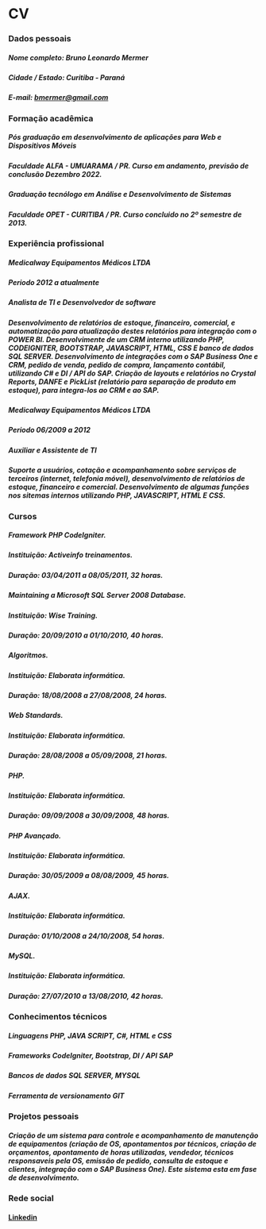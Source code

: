 # CV 

### Dados pessoais

##### Nome completo: Bruno Leonardo Mermer
##### Cidade / Estado: Curitiba - Paraná
##### E-mail: bmermer@gmail.com

### Formação acadêmica

##### Pós graduação em desenvolvimento de aplicações para Web e Dispositivos Móveis
##### Faculdade ALFA - UMUARAMA / PR. Curso em andamento, previsão de conclusão Dezembro 2022.

##### Graduação tecnólogo em Análise e Desenvolvimento de Sistemas
##### Faculdade OPET - CURITIBA / PR. Curso concluido no 2º semestre de 2013.

### Experiência profissional

##### Medicalway Equipamentos Médicos LTDA
##### Periodo 2012 a atualmente
##### Analista de TI e Desenvolvedor de software
##### Desenvolvimento de relatórios de estoque, financeiro, comercial, e automatização para atualização destes relatórios para integração com o POWER BI. Desenvolvimente de um CRM interno utilizando PHP, CODEIGNITER, BOOTSTRAP, JAVASCRIPT, HTML, CSS E banco de dados SQL SERVER. Desenvolvimento de integrações com o SAP Business One e CRM, pedido de venda, pedido de compra, lançamento contábil, utilizando C# e DI / API do SAP. Criação de layouts e relatórios no Crystal Reports, DANFE e PickList (relatório para separação de produto em estoque), para integra-los ao CRM e ao SAP.

##### Medicalway Equipamentos Médicos LTDA
##### Periodo 06/2009 a 2012
##### Auxiliar e Assistente de TI
##### Suporte a usuários, cotação e acompanhamento sobre serviços de terceiros (internet, telefonia móvel), desenvolvimento de relatórios de estoque, financeiro e comercial. Desenvolvimento de algumas funções nos sitemas internos utilizando PHP, JAVASCRIPT, HTML E CSS.

### Cursos

##### Framework PHP CodeIgniter.
##### Instituição: Activeinfo treinamentos.
##### Duração: 03/04/2011 a 08/05/2011, 32 horas.

##### Maintaining a Microsoft SQL Server 2008 Database.
##### Instituição: Wise Training. 
##### Duração: 20/09/2010 a 01/10/2010, 40 horas. 

##### Algoritmos.
##### Instituição: Elaborata informática.
##### Duração: 18/08/2008 a 27/08/2008, 24 horas.

##### Web Standards.
##### Instituição: Elaborata informática.
##### Duração: 28/08/2008 a 05/09/2008, 21 horas.

##### PHP.
##### Instituição: Elaborata informática.
##### Duração: 09/09/2008 a 30/09/2008, 48 horas.

##### PHP Avançado.
##### Instituição: Elaborata informática.
##### Duração: 30/05/2009 a 08/08/2009, 45 horas.

##### AJAX.
##### Instituição: Elaborata informática.
##### Duração: 01/10/2008 a 24/10/2008, 54 horas.

##### MySQL.
##### Instituição: Elaborata informática.
##### Duração: 27/07/2010 a 13/08/2010, 42 horas.

### Conhecimentos técnicos

##### Linguagens PHP, JAVA SCRIPT, C#, HTML e CSS
##### Frameworks CodeIgniter, Bootstrap, DI / API SAP
##### Bancos de dados SQL SERVER, MYSQL
##### Ferramenta de versionamento GIT

### Projetos pessoais

##### Criação de um sistema para controle e acompanhamento de manutenção de equipamentos (criação de OS, apontamentos por técnicos, criação de orçamentos, apontamento de horas utilizadas, vendedor, técnicos responsaveis pela OS, emissão de pedido, consulta de estoque e clientes, integração com o SAP Business One). Este sistema esta em fase de desenvolvimento.

### Rede social

#### [Linkedin](https://www.linkedin.com/in/bruno-mermer-724625173) 

